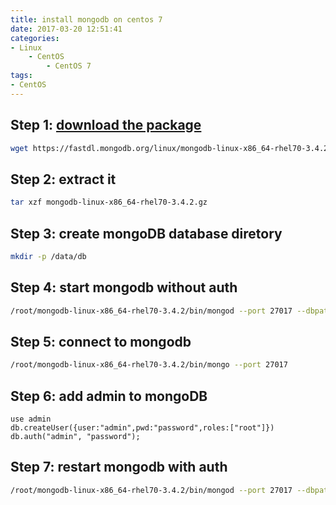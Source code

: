```yaml
---
title: install mongodb on centos 7
date: 2017-03-20 12:51:41
categories:
- Linux
    - CentOS
        - CentOS 7
tags:
- CentOS
---
```


## Step 1: [download the package](https://fastdl.mongodb.org/linux/mongodb-linux-x86_64-rhel70-3.4.2.tgz)

```bash
wget https://fastdl.mongodb.org/linux/mongodb-linux-x86_64-rhel70-3.4.2.tgz
```

## Step 2: extract it

```bash
tar xzf mongodb-linux-x86_64-rhel70-3.4.2.gz
```

## Step 3: create mongoDB database diretory

```bash
mkdir -p /data/db
```

## Step 4: start mongodb without auth

```bash
/root/mongodb-linux-x86_64-rhel70-3.4.2/bin/mongod --port 27017 --dbpath /data/db
```

## Step 5: connect to mongodb

```bash
/root/mongodb-linux-x86_64-rhel70-3.4.2/bin/mongo --port 27017
```

## Step 6: add admin to mongoDB

```mongodb
use admin
db.createUser({user:"admin",pwd:"password",roles:["root"]})
db.auth("admin", "password");
```

## Step 7: restart mongodb with auth

```bash
/root/mongodb-linux-x86_64-rhel70-3.4.2/bin/mongod --port 27017 --dbpath /data/db --auth
```